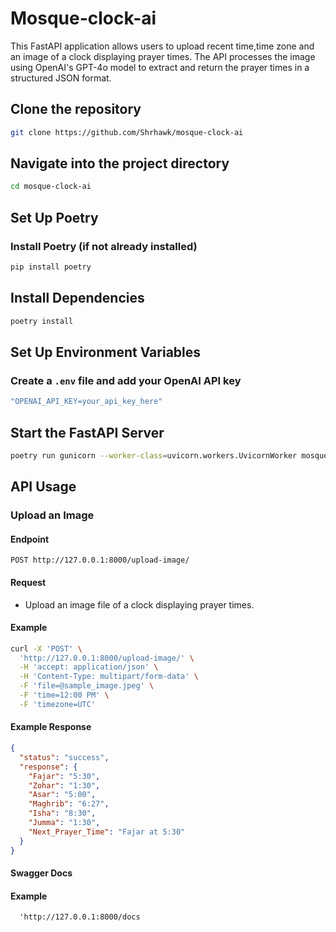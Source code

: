 # Mosque-clock-ai

This FastAPI application allows users to upload recent time,time zone and an image of a clock displaying prayer times. The API processes the image using OpenAI's GPT-4o model to extract and return the prayer times in a structured JSON format.

## Clone the repository
```bash
git clone https://github.com/Shrhawk/mosque-clock-ai
```

## Navigate into the project directory
```bash
cd mosque-clock-ai
```

## Set Up Poetry

### Install Poetry (if not already installed)
```bash
pip install poetry
```

## Install Dependencies
```bash
poetry install
```

## Set Up Environment Variables

### Create a `.env` file and add your OpenAI API key
```bash
"OPENAI_API_KEY=your_api_key_here"
```

## Start the FastAPI Server
```bash
poetry run gunicorn --worker-class=uvicorn.workers.UvicornWorker mosque_clock_ai.main:app --bind 0.0.0.0:8000
```

## API Usage

### Upload an Image

#### Endpoint
```
POST http://127.0.0.1:8000/upload-image/
```

#### Request
- Upload an image file of a clock displaying prayer times.

#### Example
```bash
curl -X 'POST' \
  'http://127.0.0.1:8000/upload-image/' \
  -H 'accept: application/json' \
  -H 'Content-Type: multipart/form-data' \
  -F 'file=@sample_image.jpeg' \
  -F 'time=12:00 PM' \
  -F 'timezone=UTC'
```

#### Example Response
```json
{
  "status": "success",
  "response": {
    "Fajar": "5:30",
    "Zohar": "1:30",
    "Asar": "5:00",
    "Maghrib": "6:27",
    "Isha": "8:30",
    "Jumma": "1:30",
    "Next_Prayer_Time": "Fajar at 5:30"
  }
}
```

#### Swagger Docs

#### Example
```
  'http://127.0.0.1:8000/docs
```
